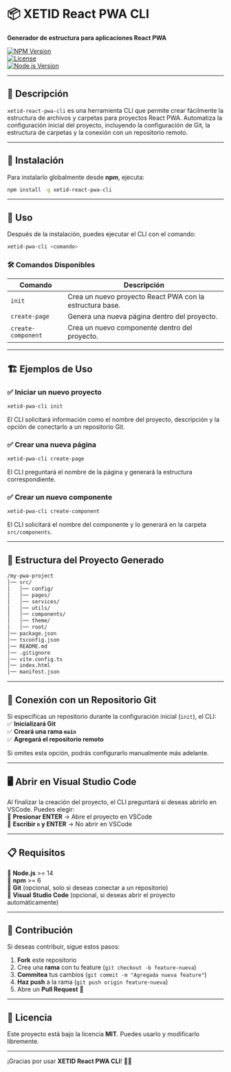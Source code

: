 # 📦 XETID React PWA CLI  

**Generador de estructura para aplicaciones React PWA**  

[![NPM Version](https://img.shields.io/npm/v/xetid-react-pwa-cli.svg)](https://www.npmjs.com/package/xetid-react-pwa-cli)  
[![License](https://img.shields.io/npm/l/xetid-react-pwa-cli.svg)](https://opensource.org/licenses/MIT)  
[![Node.js Version](https://img.shields.io/node/v/xetid-react-pwa-cli.svg)](https://nodejs.org/en/)  

---

## 📖 **Descripción**  
`xetid-react-pwa-cli` es una herramienta CLI que permite crear fácilmente la estructura de archivos y carpetas para proyectos React PWA. Automatiza la configuración inicial del proyecto, incluyendo la configuración de Git, la estructura de carpetas y la conexión con un repositorio remoto.

---

## 🚀 **Instalación**  

Para instalarlo globalmente desde **npm**, ejecuta:  

```sh
npm install -g xetid-react-pwa-cli
```

---

## 📌 **Uso**  

Después de la instalación, puedes ejecutar el CLI con el comando:  

```sh
xetid-pwa-cli <comando>
```

### 🛠 **Comandos Disponibles**  

| Comando               | Descripción |
|----------------------|-------------|
| `init`              | Crea un nuevo proyecto React PWA con la estructura base. |
| `create-page`       | Genera una nueva página dentro del proyecto. |
| `create-component`  | Crea un nuevo componente dentro del proyecto. |

---

## 🏗 **Ejemplos de Uso**  

### ✅ **Iniciar un nuevo proyecto**  
```sh
xetid-pwa-cli init
```
El CLI solicitará información como el nombre del proyecto, descripción y la opción de conectarlo a un repositorio Git.

### ✅ **Crear una nueva página**  
```sh
xetid-pwa-cli create-page
```
El CLI preguntará el nombre de la página y generará la estructura correspondiente.

### ✅ **Crear un nuevo componente**  
```sh
xetid-pwa-cli create-component
```
El CLI solicitará el nombre del componente y lo generará en la carpeta `src/components`.

---

## 📂 **Estructura del Proyecto Generado**  

```sh
/my-pwa-project
│── src/
│   │── config/
│   │── pages/
│   │── services/
│   │── utils/
│   │── components/
│   │── theme/
│   │── root/
│── package.json
│── tsconfig.json
│── README.md
│── .gitignore
│── vite.config.ts
│── index.html
│── manifest.json
```

---

## 🔗 **Conexión con un Repositorio Git**  

Si especificas un repositorio durante la configuración inicial (`init`), el CLI:  
✅ **Inicializará Git**  
✅ **Creará una rama `main`**  
✅ **Agregará el repositorio remoto**  

Si omites esta opción, podrás configurarlo manualmente más adelante.

---

## 🖥 **Abrir en Visual Studio Code**  

Al finalizar la creación del proyecto, el CLI preguntará si deseas abrirlo en VSCode. Puedes elegir:  
🔹 **Presionar ENTER** → Abre el proyecto en VSCode  
🔹 **Escribir `n` y ENTER** → No abrir en VSCode  

---

## 📋 **Requisitos**  

🔹 **Node.js** >= 14  
🔹 **npm** >= 6  
🔹 **Git** (opcional, solo si deseas conectar a un repositorio)  
🔹 **Visual Studio Code** (opcional, si deseas abrir el proyecto automáticamente)

---

## 🤝 **Contribución**  

Si deseas contribuir, sigue estos pasos:  

1. **Fork** este repositorio  
2. Crea una **rama** con tu feature (`git checkout -b feature-nueva`)  
3. **Commitea** tus cambios (`git commit -m "Agregada nueva feature"`)  
4. **Haz push** a la rama (`git push origin feature-nueva`)  
5. Abre un **Pull Request** 🚀  

---

## 📜 **Licencia**  

Este proyecto está bajo la licencia **MIT**. Puedes usarlo y modificarlo libremente.  

---

¡Gracias por usar **XETID React PWA CLI**! 🎉🚀
